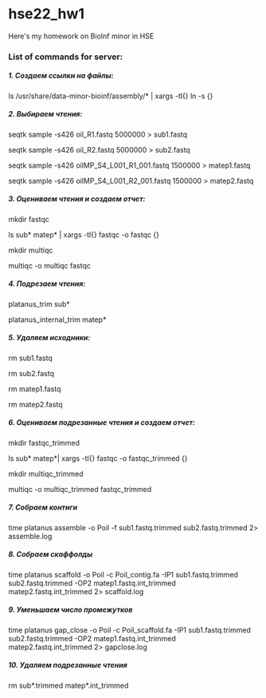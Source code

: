 # hse22_hw1
Here's my homework on BioInf minor in HSE 
### List of commands for server:
##### 1. Создаем ссылки на файлы:
ls /usr/share/data-minor-bioinf/assembly/* | xargs -tI{} ln -s {}
##### 2. Выбираем чтения:
seqtk sample -s426 oil_R1.fastq 5000000 > sub1.fastq 

seqtk sample -s426 oil_R2.fastq 5000000 > sub2.fastq 

seqtk sample -s426 oilMP_S4_L001_R1_001.fastq 1500000 > matep1.fastq

seqtk sample -s426 oilMP_S4_L001_R2_001.fastq 1500000 > matep2.fastq
##### 3. Оцениваем чтения  и создаем отчет:
mkdir fastqc

ls sub* matep* | xargs -tI{} fastqc -o fastqc {}

mkdir multiqc

multiqc -o multiqc fastqc
##### 4. Подрезаем чтения:
platanus_trim sub*

platanus_internal_trim matep*
##### 5. Удаляем исходники:
rm sub1.fastq

rm sub2.fastq

rm matep1.fastq

rm matep2.fastq
##### 6. Оцениваем подрезанные чтения  и создаем отчет:
mkdir fastqc_trimmed

ls sub* matep*| xargs -tI{} fastqc -o fastqc_trimmed {}

mkdir multiqc_trimmed

multiqc -o multiqc_trimmed fastqc_trimmed
##### 7. Собраем контиги
time platanus assemble -o Poil -f sub1.fastq.trimmed sub2.fastq.trimmed 2> assemble.log
##### 8. Собраем скаффолды
time platanus scaffold -o Poil -c Poil_contig.fa -IP1 sub1.fastq.trimmed sub2.fastq.trimmed -OP2 matep1.fastq.int_trimmed matep2.fastq.int_trimmed 2> scaffold.log
##### 9. Уменьшаем число промежутков
time platanus gap_close -o Poil -c Poil_scaffold.fa -IP1 sub1.fastq.trimmed sub2.fastq.trimmed -OP2 matep1.fastq.int_trimmed matep2.fastq.int_trimmed 2> gapclose.log
##### 10. Удаляем подрезанные чтения
rm sub*.trimmed matep*.int_trimmed

